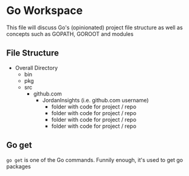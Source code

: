 # Go Workspace
This file will discuss Go's (opinionated) project file structure as well as concepts such as GOPATH, GOROOT and modules
 
## File Structure

 - Overall Directory
	 - bin
	 - pkg
	 - src
		 - github.com
			 - JordanInsights (i.e. github.com username)
				 - folder with code for project / repo
				 - folder with code for project / repo
				 - folder with code for project / repo
				 - folder with code for project / repo

## Go get
```go get``` is one of the Go commands. Funnily enough, it's used to get go packages